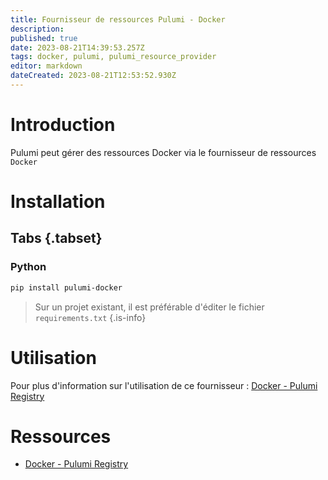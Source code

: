 ```yaml
---
title: Fournisseur de ressources Pulumi - Docker
description: 
published: true
date: 2023-08-21T14:39:53.257Z
tags: docker, pulumi, pulumi_resource_provider
editor: markdown
dateCreated: 2023-08-21T12:53:52.930Z
---
```


# Introduction
Pulumi peut gérer des ressources Docker via le fournisseur de ressources `Docker`

# Installation 
## Tabs {.tabset}
### Python
```bash
pip install pulumi-docker
```
> Sur un projet existant, il est préférable d'éditer le fichier `requirements.txt`
{.is-info}

# Utilisation
Pour plus d'information sur l'utilisation de ce fournisseur : [Docker - Pulumi Registry](https://www.pulumi.com/registry/packages/docker/)



# Ressources
- [Docker - Pulumi Registry](https://www.pulumi.com/registry/packages/docker/)